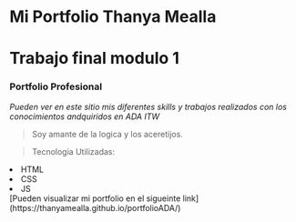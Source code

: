 # Mi Portfolio  Thanya Mealla
# Trabajo final modulo 1
### Portfolio Profesional 

*Pueden ver en este sitio mis diferentes skills y trabajos realizados con los conocimientos andquiridos en ADA ITW*
>Soy amante de la logica y los aceretijos.


> Tecnologia Utilizadas:
> <ul>
  <li>HTML</li>
  <li>CSS</li>
  <li>JS</li>
</ul>    
[Pueden visualizar mi portfolio en el sigueinte link](https://thanyamealla.github.io/portfolioADA/)  
